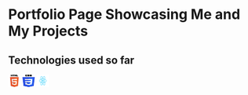 # Portfolio Page Showcasing Me and My Projects

## Technologies used so far

<div>
<img src="./public/assets/html-logo.png" height="25px" width="25px">
<img src="./public/assets/css-logo.png" height="25px" width="25px">
<img src="./public/assets/React-icon.svg" height="25px" width="25px">
</div>
